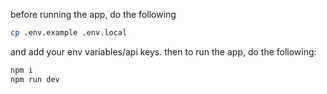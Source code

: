 before running the app, do the following
```bash
cp .env.example .env.local 
```
and add your env variables/api keys. then to run the app, do the following:
```bash
npm i
npm run dev
```